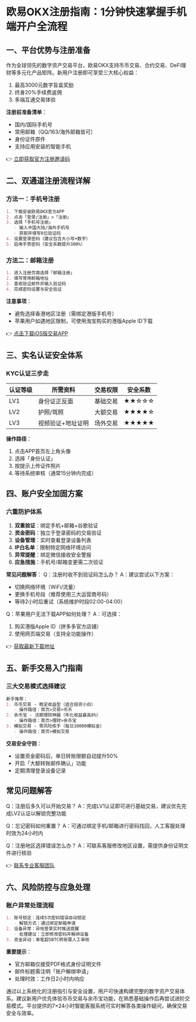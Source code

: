 # 欧易OKX注册指南：1分钟快速掌握手机端开户全流程

## 一、平台优势与注册准备
作为全球领先的数字资产交易平台，欧易OKX支持币币交易、合约交易、DeFi理财等多元化产品矩阵。新用户注册即可享受三大核心权益：
1. 最高3000元数字盲盒奖励
2. 终身20%手续费返佣
3. 多端互通交易体验

**注册前准备清单**：
- 国内/国际手机号
- 常用邮箱（QQ/163/海外邮箱皆可）
- 身份证件原件
- 支持应用安装的智能手机

👉 [立即获取官方注册邀请码](https://bit.ly/okx_welcome)

## 二、双通道注册流程详解
### 方法一：手机号注册
```markdown
1. 下载安装欧易OKX官方APP
2. 点击「登录/注册」>「注册」
3. 选择「手机号注册」
   - 输入中国大陆/海外手机号
   - 获取并填写6位验证码
4. 设置登录密码（建议包含大小写+数字）
5. 启用手势密码（安全系数提升300%）
```

### 方法二：邮箱注册
```markdown
1. 进入注册页面选择「邮箱注册」
2. 填写常用邮箱地址
3. 查收验证邮件并输入验证码
4. 完成密码设置与安全验证
```

**注意事项**：
- 避免选择香港地区注册（需绑定港版手机号）
- 苹果用户如遇地区限制，可使用淘宝购买的港版Apple ID下载

👉 [点击下载iOS版交易APP](https://bit.ly/okx_welcome)

## 三、实名认证安全体系
### KYC认证三步走
| 认证等级 | 所需资料       | 交易权限       | 安全系数 |
|----------|----------------|----------------|----------|
| LV1      | 身份证正反面   | 基础交易       | ★★☆☆☆    |
| LV2      | 护照/驾照      | 大额交易       | ★★★★☆    |
| LV3      | 视频验证+地址证明 | 场外交易       | ★★★★★    |

**操作路径**：
1. 点击APP首页左上角头像
2. 选择「身份认证」
3. 按提示上传证件照片
4. 等待系统审核（通常15分钟内完成）

## 四、账户安全加固方案
### 六重防护体系
1. **双重验证**：绑定手机+邮箱+谷歌验证
2. **资金密码**：独立于登录密码的交易验证
3. **设备管理**：实时查看登录设备列表
4. **IP白名单**：限制特定网络环境访问
5. **异常提醒**：绑定微信接收安全警报
6. **应急措施**：手机号/邮箱变更需二次验证

**常见问题解答**：
Q：注册时收不到验证码怎么办？
A：建议尝试以下方案：
- 切换网络环境（WiFi/流量）
- 更换手机号段（推荐使用三大运营商号码）
- 等待2小时后重试（系统维护时段02:00-04:00）

Q：苹果用户无法下载APP如何处理？
A：可选择：
1. 购买港版Apple ID（拼多多官方店铺）
2. 使用网页端交易（支持全功能操作）

👉 [获取最新下载地址](https://bit.ly/okx_welcome)

## 五、新手交易入门指南
### 三大交易模式选择建议
```markdown
新手推荐：
1. 币币交易 - 稳定收益型（适合投资小白）
   - 操作路径：首页>交易>币币
2. 余币宝 - 活期理财神器（年化收益最高8%）
   - 操作路径：首页>理财>余币宝
3. 模拟交易 - 零风险练手（每日10000模拟金）
   - 操作路径：首页>模拟交易
```

**交易安全守则**：
- 设置资金密码后，单日转账限额自动提升50%
- 开启「大额转账邮件确认」功能
- 定期清理登录设备记录

## 常见问题解答
Q：注册后多久可以开始交易？
A：完成LV1认证即可进行基础交易，建议优先完成LV2认证以解锁完整功能

Q：忘记密码如何重置？
A：可通过绑定手机/邮箱进行密码找回，人工客服处理时效为24小时内

Q：注册地区选择错误怎么办？
A：可联系客服修改地区设置，需提供身份证明文件进行核验

👉 [联系专业客服团队](https://bit.ly/okx_welcome)

## 六、风险防控与应急处理
### 账户异常处理流程
```markdown
1. 账号锁定：连续5次密码错误自动锁定
   - 解锁方式：通过绑定邮箱申请
2. 设备异常：异地登录实时推送提醒
   - 处理建议：立即修改密码并解绑设备
3. 资金异动：单笔超5BTC转账需人工审核
```

**重要提示**：
- 官方邮箱仅接受PDF格式身份证明文件
- 邮件标题需注明「账户解绑申请」
- 处理时效：工作日2小时内响应

通过以上系统化的注册指引与安全设置，用户可快速构建完整的数字资产交易体系。建议新用户优先体验币币交易与余币宝功能，在熟悉基础操作后再尝试进阶交易模式。平台提供的7×24小时智能客服系统可实时解答各类操作疑问，确保交易安全与效率。